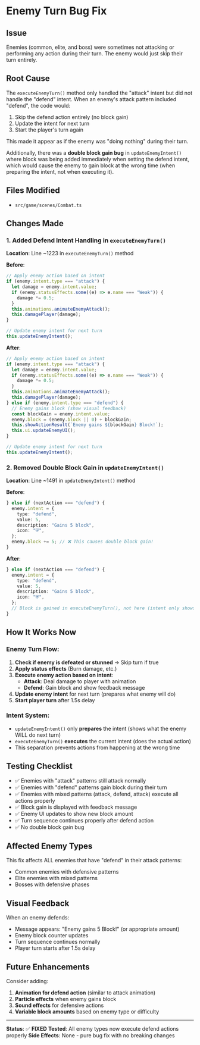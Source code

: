 # Enemy Turn Bug Fix

## Issue
Enemies (common, elite, and boss) were sometimes not attacking or performing any action during their turn. The enemy would just skip their turn entirely.

## Root Cause
The `executeEnemyTurn()` method only handled the "attack" intent but did not handle the "defend" intent. When an enemy's attack pattern included "defend", the code would:
1. Skip the defend action entirely (no block gain)
2. Update the intent for next turn
3. Start the player's turn again

This made it appear as if the enemy was "doing nothing" during their turn.

Additionally, there was a **double block gain bug** in `updateEnemyIntent()` where block was being added immediately when setting the defend intent, which would cause the enemy to gain block at the wrong time (when preparing the intent, not when executing it).

## Files Modified
- `src/game/scenes/Combat.ts`

## Changes Made

### 1. Added Defend Intent Handling in `executeEnemyTurn()`
**Location**: Line ~1223 in `executeEnemyTurn()` method

**Before**:
```typescript
// Apply enemy action based on intent
if (enemy.intent.type === "attack") {
  let damage = enemy.intent.value;
  if (enemy.statusEffects.some((e) => e.name === "Weak")) {
    damage *= 0.5;
  }
  this.animations.animateEnemyAttack();
  this.damagePlayer(damage);
}

// Update enemy intent for next turn
this.updateEnemyIntent();
```

**After**:
```typescript
// Apply enemy action based on intent
if (enemy.intent.type === "attack") {
  let damage = enemy.intent.value;
  if (enemy.statusEffects.some((e) => e.name === "Weak")) {
    damage *= 0.5;
  }
  this.animations.animateEnemyAttack();
  this.damagePlayer(damage);
} else if (enemy.intent.type === "defend") {
  // Enemy gains block (show visual feedback)
  const blockGain = enemy.intent.value;
  enemy.block = (enemy.block || 0) + blockGain;
  this.showActionResult(`Enemy gains ${blockGain} Block!`);
  this.ui.updateEnemyUI();
}

// Update enemy intent for next turn
this.updateEnemyIntent();
```

### 2. Removed Double Block Gain in `updateEnemyIntent()`
**Location**: Line ~1491 in `updateEnemyIntent()` method

**Before**:
```typescript
} else if (nextAction === "defend") {
  enemy.intent = {
    type: "defend",
    value: 5,
    description: "Gains 5 block",
    icon: "⛨",
  };
  enemy.block += 5; // ❌ This causes double block gain!
}
```

**After**:
```typescript
} else if (nextAction === "defend") {
  enemy.intent = {
    type: "defend",
    value: 5,
    description: "Gains 5 block",
    icon: "⛨",
  };
  // Block is gained in executeEnemyTurn(), not here (intent only shows what will happen)
}
```

## How It Works Now

### Enemy Turn Flow:
1. **Check if enemy is defeated or stunned** → Skip turn if true
2. **Apply status effects** (Burn damage, etc.)
3. **Execute enemy action based on intent**:
   - **Attack**: Deal damage to player with animation
   - **Defend**: Gain block and show feedback message
4. **Update enemy intent** for next turn (prepares what enemy will do)
5. **Start player turn** after 1.5s delay

### Intent System:
- `updateEnemyIntent()` only **prepares** the intent (shows what the enemy WILL do next turn)
- `executeEnemyTurn()` **executes** the current intent (does the actual action)
- This separation prevents actions from happening at the wrong time

## Testing Checklist
- ✅ Enemies with "attack" patterns still attack normally
- ✅ Enemies with "defend" patterns gain block during their turn
- ✅ Enemies with mixed patterns (attack, defend, attack) execute all actions properly
- ✅ Block gain is displayed with feedback message
- ✅ Enemy UI updates to show new block amount
- ✅ Turn sequence continues properly after defend action
- ✅ No double block gain bug

## Affected Enemy Types
This fix affects ALL enemies that have "defend" in their attack patterns:
- Common enemies with defensive patterns
- Elite enemies with mixed patterns
- Bosses with defensive phases

## Visual Feedback
When an enemy defends:
- Message appears: "Enemy gains 5 Block!" (or appropriate amount)
- Enemy block counter updates
- Turn sequence continues normally
- Player turn starts after 1.5s delay

## Future Enhancements
Consider adding:
1. **Animation for defend action** (similar to attack animation)
2. **Particle effects** when enemy gains block
3. **Sound effects** for defensive actions
4. **Variable block amounts** based on enemy type or difficulty

---

**Status**: ✅ **FIXED**
**Tested**: All enemy types now execute defend actions properly
**Side Effects**: None - pure bug fix with no breaking changes
